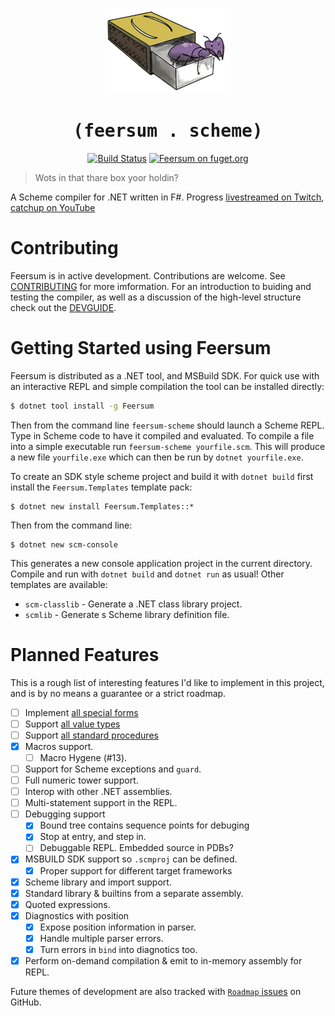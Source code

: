 
<p align="center">
	<img src="docs/Logo_colour_sm.png" alt="Ant in a box"  />
</p>
<h1 align="center"><samp>(feersum . scheme)</samp></h1>
<p align="center">
<a href=https://dev.azure.com/iwillspeak/GitHub/_build/latest?definitionId=4&branchName=main"><img alt="Build Status" src="https://dev.azure.com/iwillspeak/GitHub/_apis/build/status/iwillspeak.feersum?branchName=main" /></a>
<a href="https://www.fuget.org/packages/Feersum"><img alt="Feersum on fuget.org" src="https://www.fuget.org/packages/Feersum/badge.svg" /></a>
</p>

> Wots in that thare box yoor holdin?

A Scheme compiler for .NET written in F#. Progress
[livestreamed on Twitch][twitch], [catchup on YouTube][yt]

# Contributing

Feersum is in active development. Contributions are welcome. See
[CONTRIBUTING][contributing] for more imformation. For an introduction to
buiding and testing the compiler, as well as a discussion of the high-level
structure check out the [DEVGUIDE][devguide].

# Getting Started using Feersum

Feersum is distributed as a .NET tool, and MSBuild SDK. For quick use with an
interactive REPL and simple compilation the tool can be installed directly:

```bash
$ dotnet tool install -g Feersum
```

Then from the command line `feersum-scheme` should launch a Scheme REPL. Type in
Scheme code to have it compiled and evaluated. To compile a file into a simple
executable run `feersum-scheme yourfile.scm`. This will produce a new file
`yourfile.exe` which can then be run by `dotnet yourfile.exe`.

To create an SDK style scheme project and build it with `dotnet build` first
install the `Feersum.Templates` template pack:

```
$ dotnet new install Feersum.Templates::*
```

Then from the command line:

```
$ dotnet new scm-console
```

This generates a new console application project in the current directory.
Compile and run with `dotnet build` and `dotnet run` as usual! Other templates
are available:

 * `scm-classlib` - Generate a .NET class library project.
 * `scmlib` - Generate s Scheme library definition file.

# Planned Features

This is a rough list of interesting features I'd like to implement in this project,
and is by no means a guarantee or a strict roadmap.

 * [ ] Implement [all special forms](docs/special-forms.md)
 * [ ] Support [all value types](docs/values.md)
 * [ ] Support [all standard procedures](docs/standard-procedures.md)
 * [x] Macros support.
   * [ ] Macro Hygene (#13).
 * [ ] Support for Scheme exceptions and `guard`.
 * [ ] Full numeric tower support.
 * [ ] Interop with other .NET assemblies.
 * [ ] Multi-statement support in the REPL.
 * [ ] Debugging support
   * [x] Bound tree contains sequence points for debuging
   * [x] Stop at entry, and step in.
   * [ ] Debuggable REPL. Embedded source in PDBs?
 * [x] MSBUILD SDK support so `.scmproj` can be defined.
   * [x] Proper support for different target frameworks
 * [x] Scheme library and import support.
 * [x] Standard library & builtins from a separate assembly.
 * [x] Quoted expressions.
 * [x] Diagnostics with position
    * [x] Expose position information in parser.
    * [x] Handle multiple parser errors.
    * [x] Turn errors in `bind` into diagnotics too.
 * [x] Perform on-demand compilation & emit to in-memory assembly for REPL.

Future themes of development are also tracked with
[`Roadmap` issues][roadmap_issues] on GitHub.
 
  [twitch]: https://twitch.tv/iwillspeak
  [yt]: https://www.youtube.com/playlist?list=PLCum1jXOlhoRCBewbQD8ELE7B_7EWnWaO
  [contributing]: CONTRIBUTING.md
  [devguide]: DEVGUIDE.md
  [exmaple_gist]: https://gist.github.com/iwillspeak/efc9342c63c07a2a763dd814f555f7ee
  [roadmap_issues]: https://github.com/iwillspeak/feersum/issues?q=is%3Aopen+is%3Aissue+label%3ARoadmap
